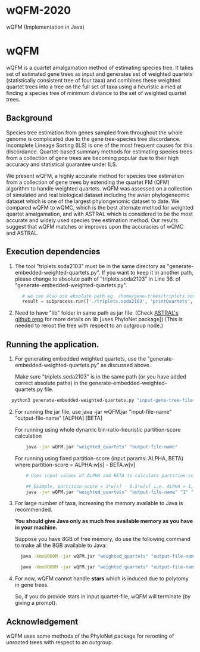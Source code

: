 # wQFM-2020
wQFM (Implementation in Java) 


<!-- Headings -->
# wQFM
<!-- Strong -->
wQFM is a quartet amalgamation method of estimating species tree. It takes set of estimated gene trees as input and generates set of weighted quartets (statistically consistent tree of four taxa) and combines these weighted quartet trees into a tree on the full set of taxa using a heuristic aimed at finding a species tree of minimum distance to the set of weighted quartet trees.

## Background
Species tree estimation from genes sampled from throughout the whole genome is complicated due to the gene tree-species tree discordance. Incomplete Lineage Sorting (ILS) is one of the most frequent causes for this discordance.
Quartet-based summary methods for estimating species trees from a collection of
gene trees are becoming popular due to their high accuracy and statistical guarantee
under ILS.

We present wQFM, a highly accurate method for species tree estimation
from a collection of gene trees by extending the quartet FM (QFM) algorithm to
handle weighted quartets. wQFM was assessed on a collection of simulated and real
biological dataset including the avian phylogeneomic dataset which is one of the
largest phylongenomic dataset to date. We compared wQFM to wQMC, which is
the best alternate method for weighted quartet amalgamation, and with ASTRAL
which is considered to be the most accurate and widely used species tree estimation
method. Our results suggest that wQFM matches or improves upon the accuracies
of wQMC and ASTRAL.

## Execution dependencies
<!-- OL -->
1. The tool "triplets.soda2103" must be in the same directory as "generate-embedded-weighted-quartets.py".
  If you want to keep it in another path, please change to absolute path of "triplets.soda2103" in Line 36. of "generate-embedded-weighted-quartets.py".
  <!-- Code Blocks -->
  ```python
        # we can also use absolute path eg. /home/gene-trees/triplets.soda2103 instead of keeping the tool in the same directory.
        result = subprocess.run(['./triplets.soda2103', 'printQuartets', tmp_file_name], stdout=subprocess.PIPE)
  ```

2. Need to have "lib" folder in same path as jar file. 
  (Check [ASTRAL's github repo](https://github.com/smirarab/ASTRAL) for more details on lib [uses PhyloNet package])
  (This is needed to reroot the tree with respect to an outgroup node.)


## Running the application.
<!-- OL -->
1.  For generating embedded weighted quartets, use the "generate-embedded-weighted-quartets.py" as discussed above.
    
    Make sure "triplets.soda2103" is in the same path (or you have added correct absolute paths) in the generate-embedded-weighted-quartets.py file.

  <!-- Code Blocks -->
  ```bash
    python3 generate-embedded-weighted-quartets.py "input-gene-tree-file-name" "output-quartet-file-name"
  ``` 

2. For running the jar file, use java -jar wQFM.jar "input-file-name" "output-file-name" [ALPHA] [BETA]

    For running using whole dynamic bin-ratio-heuristic partition-score calculation
    <!-- Code Blocks -->
      ```bash
          java -jar wQFM.jar "weighted_quartets" "output-file-name" 
      ```
    For running using fixed partition-score (input params: ALPHA, BETA) where partition-score = ALPHA.w[s] - BETA.w[v]
  
    <!-- Code Blocks -->
      ```bash
          # Uses input values of ALPHA and BETA to calculate partition-score = ALPHA*w[s] - BETA*w[v]

          ## Example, partition-score = 1*w[s] - 0.5*w[v] i.e. ALPHA = 1, BETA = 0.5
          java -jar wQFM.jar "weighted_quartets" "output-file-name" "1" "0.5"
     ```

3. For large number of taxa, increasing the memory available to Java is recommended. 

    **You should give Java only as much free available memory as you have in your machine.** 

    Suppose you have 8GB of free memory, do use the following command to make all the 8GB available to Java:

    <!-- Code Blocks -->
    ```bash
      java -Xmx8000M -jar wQFM.jar "weighted_quartets" "output-file-name" ## dynamic ratio-based partition-score

      java -Xmx8000M -jar wQFM.jar "weighted_quartets" "output-file-name" "1" "0.5" ## fixed partition-score
    ```

4. For now, wQFM cannot handle **stars** which is induced due to polytomy in gene trees.
  
    So, if you do provide stars in input quartet-file, wQFM will terminate (by giving a prompt).


## Acknowledgement
wQFM uses some methods of the PhyloNet package for rerooting of unrooted trees with respect to an outgroup.
